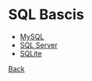 # SQL Bascis

- [MySQL](../mysql/mysql.md) 
- [SQL Server](../microsoft_sql_server/microsoft_sql_server.md)
- [SQLite](../sqlite/sqlite.md)

[Back](../../sql/sql.md)